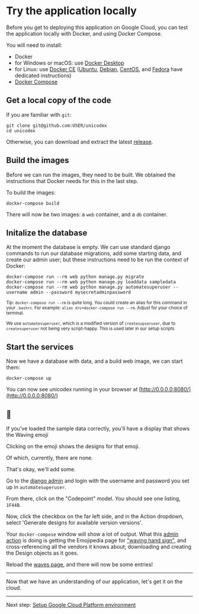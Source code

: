
# Try the application locally

Before you get to deploying this application on Google Cloud, you can test the application locally with Docker, and using Docker Compose. 

You will need to install: 

 * Docker
  * for Windows or macOS: use [Docker Desktop](https://www.docker.com/products/docker-desktop) 
  * for Linux: use [Docker CE](https://docs.docker.com/install/) ([Ubuntu](https://docs.docker.com/install/linux/docker-ce/ubuntu/), [Debian](https://docs.docker.com/install/linux/docker-ce/debian/), [CentOS](https://docs.docker.com/install/linux/docker-ce/centos/), and [Fedora](https://docs.docker.com/install/linux/docker-ce/fedora/) have dedicated instructions)
 * [Docker Compose](https://docs.docker.com/compose/install/#install-compose)

## Get a local copy of the code

If you are familiar with `git`: 

```
git clone git@github.com:USER/unicodex
cd unicodex
```

Otherwise, you can download and extract the latest [release](https://github.com/USER/unicodex/releases).


## Build the images
 
Before we can run the images, they need to be built. We obtained the instructions that Docker needs for this in the last step.

To build the images: 

```
docker-compose build
``` 

There will now be two images: a `web` container, and a `db` container. 


## Initalize the database

At the moment the database is empty. We can use standard django commands to run our database migrations, add some starting data, and create our admin user; but these instructions need to be run the context of Docker: 

```
docker-compose run --rm web python manage.py migrate
docker-compose run --rm web python manage.py loaddata sampledata
docker-compose run --rm web python manage.py automatesuperuser --username admin --password mysecretadminpassword
```

<small>Tip: `docker-compose run --rm` is quite long. You could create an alias for this command in your `.bashrc`. For example: `alias drc=docker-compose run --rm`. Adjust for your choice of terminal.</small>

<small>We use `automatesuperuser`, which is a modified version of `createsupseruser`, due to `createsuperuser` not being very script-happy. This is used later in our setup scripts</small>


## Start the services

Now we have a database with data, and a build web image, we can start them: 

```
docker-compose up
``` 

You can now see unicodex running in your browser at [http://0.0.0.0:8080/](http://0.0.0.0:8080/)

## 👋

If you've loaded the sample data correctly, you'll have a display that shows the Waving emoji

Clicking on the emoji shows the designs for that emoji. 

Of which, currently, there are none. 

That's okay, we'll add some. 

Go to the [django admin](http://0.0.0.0:8080/admin) and login with the username and password you set up in `automatesuperuser`. 

From there, click on the "Codepoint" model. You should see one listing, `1F44B`. 

Now, click the checkbox on the far left side, and in the Action dropdown, select 'Generate designs for available version versions'. 

Your `docker-compose` window will show a lot of output. What this [admin action](https://docs.djangoproject.com/en/2.2/ref/contrib/admin/actions/) is doing is getting the Emojipedia page for ["waving hand sign"](https://emojipedia.org/waving-hand-sign/), and cross-referencing all the vendors it knows about; downloading and creating the Design objects as it goes. 

Reload the [waves page](http://0.0.0.0:8080/u/1F44B), and there will now be some entries!

---

Now that we have an understanding of our application, let's get it on the cloud. 

---

Next step: [Setup Google Cloud Platform environment](/doc10-setup-gcp.md)
 
 